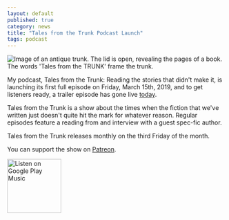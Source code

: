 ```yaml
---
layout: default
published: true
category: news
title: "Tales from the Trunk Podcast Launch"
tags: podcast
---
```


<img src="{{ site.url }}/assets/trunkcast-logo-web.jpg" alt="Image of an antique trunk. The lid is open, revealing the pages of a book. The words 'Tales from the TRUNK' frame the trunk.">

My podcast, Tales from the Trunk: Reading the stories that didn't make it, is
launching its first full episode on Friday, March 15th, 2019, and to get
listeners ready, a trailer episode has gone live
[today](https://talesfromthetrunk.podbean.com/).

Tales from the Trunk is a show about the times when the fiction that we've
written just doesn't quite hit the mark for whatever reason. Regular episodes
feature a reading from and interview with a guest spec-fic author.

Tales from the Trunk releases monthly on the third Friday of the month.

You can support the show on [Patreon](https://patreon.com/trunkcast).

<a href='https://playmusic.app.goo.gl/?ibi=com.google.PlayMusic&amp;isi=691797987&amp;ius=googleplaymusic&amp;apn=com.google.android.music&amp;link=https://play.google.com/music/m/Itwgo4pdxqjb44b7jxpt3bsmhda?t%3DTales_from_the_Trunk%26pcampaignid%3DMKT-na-all-co-pr-mu-pod-16' rel='nofollow'><img width='125px' alt='Listen on Google Play Music' src='https://play.google.com/intl/en_us/badges-music/images/badges/en_badge_web_music.png'/></a>
